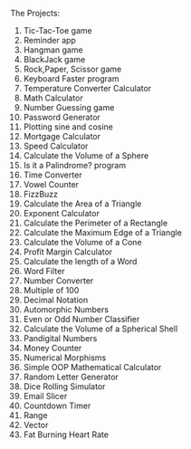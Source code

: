 The Projects:

1. Tic-Tac-Toe game
2. Reminder app
3. Hangman game
4. BlackJack game
5. Rock,Paper, Scissor game
6. Keyboard Faster program
7. Temperature Converter Calculator
8. Math Calculator 
9. Number Guessing game
10. Password Generator
11. Plotting sine and cosine
12. Mortgage Calculator
13. Speed Calculator 
14. Calculate the Volume of a Sphere
15. Is it a Palindrome? program
16. Time Converter
17. Vowel Counter
18. FizzBuzz
19. Calculate the Area of a Triangle
20. Exponent Calculator
21. Calculate the Perimeter of a Rectangle
22. Calculate the Maximum Edge of a Triangle
23. Calculate the Volume of a Cone 
24. Profit Margin Calculator 
25. Calculate the length of a Word
26. Word Filter
27. Number Converter
28. Multiple of 100 
29. Decimal Notation
30. Automorphic Numbers 
31. Even or Odd Number Classifier 
32. Calculate the Volume of a Spherical Shell
33. Pandigital Numbers
34. Money Counter
35. Numerical Morphisms
36. Simple OOP Mathematical Calculator
37. Random Letter Generator
38. Dice Rolling Simulator
39. Email Slicer
40. Countdown Timer
41. Range
42. Vector
43. Fat Burning Heart Rate
